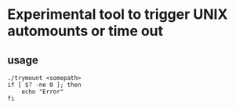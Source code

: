# Experimental tool to trigger UNIX automounts or time out

## usage

```
./trymount <somepath>
if [ $? -ne 0 ]; then
    echo "Error"
fi
```

